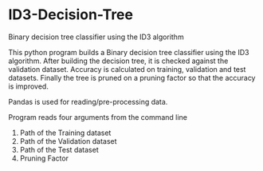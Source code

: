 # ID3-Decision-Tree
Binary decision tree classifier using the ID3 algorithm

This python program builds a Binary decision tree classifier using the ID3 algorithm. After building the decision tree, it is checked against the validation dataset. Accuracy is calculated on training, validation and test datasets. Finally the tree is pruned on a pruning factor so that the accuracy is improved.

Pandas is used for reading/pre-processing data.

Program reads four arguments from the command line
1. Path of the Training dataset
2. Path of the Validation dataset
3. Path of the Test dataset
4. Pruning Factor

